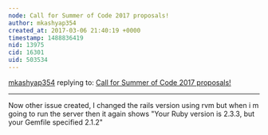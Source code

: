 ```yaml
---
node: Call for Summer of Code 2017 proposals!
author: mkashyap354
created_at: 2017-03-06 21:40:19 +0000
timestamp: 1488836419
nid: 13975
cid: 16301
uid: 503534
---
```




[mkashyap354](../profile/mkashyap354) replying to: [Call for Summer of Code 2017 proposals!](../notes/warren/02-28-2017/call-for-proposals)

----
Now other issue created, I changed the rails version using rvm but when i m going to run the server then it again shows "Your Ruby version is 2.3.3, but your Gemfile specified 2.1.2"